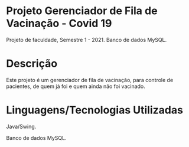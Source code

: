 # Projeto Gerenciador de Fila de Vacinação - Covid 19
Projeto de faculdade, Semestre 1 - 2021.
Banco de dados MySQL.

# Descrição
Este projeto é um gerenciador de fila de vacinação, para controle de pacientes, de quem já foi e quem ainda não foi vacinado.

# Linguagens/Tecnologias Utilizadas
Java/Swing.

Banco de dados MySQL.
